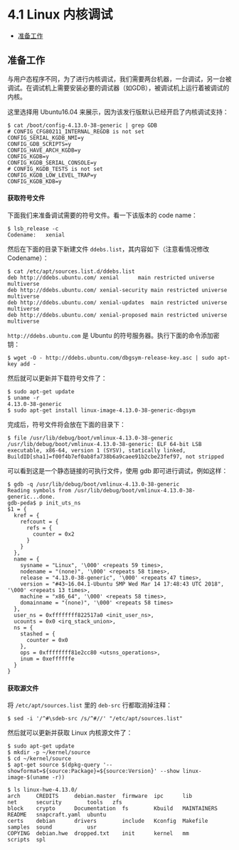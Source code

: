 # 4.1 Linux 内核调试

- [准备工作](#准备工作)


## 准备工作
与用户态程序不同，为了进行内核调试，我们需要两台机器，一台调试，另一台被调试。在调试机上需要安装必要的调试器（如GDB），被调试机上运行着被调试的内核。

这里选择用 Ubuntu16.04 来展示，因为该发行版默认已经开启了内核调试支持：
```
$ cat /boot/config-4.13.0-38-generic | grep GDB
# CONFIG_CFG80211_INTERNAL_REGDB is not set
CONFIG_SERIAL_KGDB_NMI=y
CONFIG_GDB_SCRIPTS=y
CONFIG_HAVE_ARCH_KGDB=y
CONFIG_KGDB=y
CONFIG_KGDB_SERIAL_CONSOLE=y
# CONFIG_KGDB_TESTS is not set
CONFIG_KGDB_LOW_LEVEL_TRAP=y
CONFIG_KGDB_KDB=y
```

#### 获取符号文件
下面我们来准备调试需要的符号文件。看一下该版本的 code name：
```
$ lsb_release -c
Codename:	xenial
```
然后在下面的目录下新建文件 `ddebs.list`，其内容如下（注意看情况修改Codename）：
```
$ cat /etc/apt/sources.list.d/ddebs.list 
deb http://ddebs.ubuntu.com/ xenial      main restricted universe multiverse
deb http://ddebs.ubuntu.com/ xenial-security main restricted universe multiverse
deb http://ddebs.ubuntu.com/ xenial-updates  main restricted universe multiverse
deb http://ddebs.ubuntu.com/ xenial-proposed main restricted universe multiverse
```
`http://ddebs.ubuntu.com` 是 Ubuntu 的符号服务器。执行下面的命令添加密钥：
```
$ wget -O - http://ddebs.ubuntu.com/dbgsym-release-key.asc | sudo apt-key add -
```
然后就可以更新并下载符号文件了：
```
$ sudo apt-get update
$ uname -r
4.13.0-38-generic
$ sudo apt-get install linux-image-4.13.0-38-generic-dbgsym
```
完成后，符号文件将会放在下面的目录下：
```
$ file /usr/lib/debug/boot/vmlinux-4.13.0-38-generic 
/usr/lib/debug/boot/vmlinux-4.13.0-38-generic: ELF 64-bit LSB executable, x86-64, version 1 (SYSV), statically linked, BuildID[sha1]=f00f4b7ef0ab8fa738b6a9caee91b2cbe23fef97, not stripped
```
可以看到这是一个静态链接的可执行文件，使用 gdb 即可进行调试，例如这样：
```
$ gdb -q /usr/lib/debug/boot/vmlinux-4.13.0-38-generic 
Reading symbols from /usr/lib/debug/boot/vmlinux-4.13.0-38-generic...done.
gdb-peda$ p init_uts_ns 
$1 = {
  kref = {
    refcount = {
      refs = {
        counter = 0x2
      }
    }
  }, 
  name = {
    sysname = "Linux", '\000' <repeats 59 times>, 
    nodename = "(none)", '\000' <repeats 58 times>, 
    release = "4.13.0-38-generic", '\000' <repeats 47 times>, 
    version = "#43~16.04.1-Ubuntu SMP Wed Mar 14 17:48:43 UTC 2018", '\000' <repeats 13 times>, 
    machine = "x86_64", '\000' <repeats 58 times>, 
    domainname = "(none)", '\000' <repeats 58 times>
  }, 
  user_ns = 0xffffffff822517a0 <init_user_ns>, 
  ucounts = 0x0 <irq_stack_union>, 
  ns = {
    stashed = {
      counter = 0x0
    }, 
    ops = 0xffffffff81e2cc80 <utsns_operations>, 
    inum = 0xeffffffe
  }
}
```

#### 获取源文件
将 `/etc/apt/sources.list` 里的 `deb-src` 行都取消掉注释：
```
$ sed -i '/^#\sdeb-src /s/^#//' "/etc/apt/sources.list"
```
然后就可以更新并获取 Linux 内核源文件了：
```
$ sudo apt-get update
$ mkdir -p ~/kernel/source
$ cd ~/kernel/source
$ apt-get source $(dpkg-query '--showformat=${source:Package}=${source:Version}' --show linux-image-$(uname -r))
```
```
$ ls linux-hwe-4.13.0/
arch     CREDITS     debian.master  firmware  ipc      lib          net      security        tools   zfs
block    crypto      Documentation  fs        Kbuild   MAINTAINERS  README   snapcraft.yaml  ubuntu
certs    debian      drivers        include   Kconfig  Makefile     samples  sound           usr
COPYING  debian.hwe  dropped.txt    init      kernel   mm           scripts  spl
```
